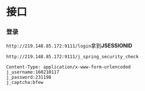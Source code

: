 # 接口

### 登录

`http://219.148.85.172:9111/login`拿到**JSESSIONID**

`http://219.148.85.172:9111/j_spring_security_check`

```
Content-Type: application/x-www-form-urlencoded
j_username:160210117
j_password:231198
j_captcha:bfew
```





